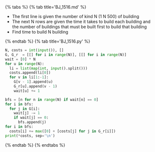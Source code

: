 {% tabs %}
{% tab title='BJ_1516.md' %}

* The first line is given the number of kind N (1 N 500) of building
* The next N rows are given the time it takes to build each building and the number of buildings that must be built first to build that building
* Find time to build N building

{% endtab %}
{% tab title='BJ_1516.py' %}

```py
N, costs = int(input()), []
G, G_r  = [[] for i in range(N)], [[] for i in range(N)]
wait = [0] * N
for u in range(N):
  li = list(map(int, input().split()))
  costs.append(li[0])
  for v in li[1:-1]:
    G[v - 1].append(u)
    G_r[u].append(v - 1)
    wait[u] += 1

bfs = [n for n in range(N) if wait[n] == 0]
for i in bfs:
  for j in G[i]:
    wait[j] -= 1
    if wait[j] == 0:
      bfs.append(j)
for i in bfs:
  costs[i] += max([0] + [costs[j] for j in G_r[i]])
print(*costs, sep='\n')
```

{% endtab %}
{% endtabs %}